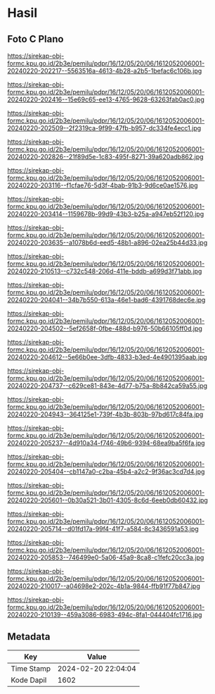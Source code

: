 # Hasil

## Foto C Plano

https://sirekap-obj-formc.kpu.go.id/2b3e/pemilu/pdpr/16/12/05/20/06/1612052006001-20240220-202217--5563516a-4613-4b28-a2b5-1befac6c106b.jpg

https://sirekap-obj-formc.kpu.go.id/2b3e/pemilu/pdpr/16/12/05/20/06/1612052006001-20240220-202416--15e69c65-ee13-4765-9628-63263fab0ac0.jpg

https://sirekap-obj-formc.kpu.go.id/2b3e/pemilu/pdpr/16/12/05/20/06/1612052006001-20240220-202509--2f2319ca-9f99-47fb-b957-dc334fe4ecc1.jpg

https://sirekap-obj-formc.kpu.go.id/2b3e/pemilu/pdpr/16/12/05/20/06/1612052006001-20240220-202826--21f89d5e-1c83-495f-8271-39a620adb862.jpg

https://sirekap-obj-formc.kpu.go.id/2b3e/pemilu/pdpr/16/12/05/20/06/1612052006001-20240220-203116--f1cfae76-5d3f-4bab-91b3-9d6ce0ae1576.jpg

https://sirekap-obj-formc.kpu.go.id/2b3e/pemilu/pdpr/16/12/05/20/06/1612052006001-20240220-203414--1159678b-99d9-43b3-b25a-a947eb52f120.jpg

https://sirekap-obj-formc.kpu.go.id/2b3e/pemilu/pdpr/16/12/05/20/06/1612052006001-20240220-203635--a1078b6d-eed5-48b1-a896-02ea25b44d33.jpg

https://sirekap-obj-formc.kpu.go.id/2b3e/pemilu/pdpr/16/12/05/20/06/1612052006001-20240220-210513--c732c548-206d-411e-bddb-a699d3f71abb.jpg

https://sirekap-obj-formc.kpu.go.id/2b3e/pemilu/pdpr/16/12/05/20/06/1612052006001-20240220-204041--34b7b550-613a-46e1-bad6-4391768dec6e.jpg

https://sirekap-obj-formc.kpu.go.id/2b3e/pemilu/pdpr/16/12/05/20/06/1612052006001-20240220-204502--5ef2658f-0fbe-488d-b976-50b66105ff0d.jpg

https://sirekap-obj-formc.kpu.go.id/2b3e/pemilu/pdpr/16/12/05/20/06/1612052006001-20240220-204612--5e66b0ee-3dfb-4833-b3ed-4e4901395aab.jpg

https://sirekap-obj-formc.kpu.go.id/2b3e/pemilu/pdpr/16/12/05/20/06/1612052006001-20240220-204737--c629ce81-843e-4d77-b75a-8b842ca59a55.jpg

https://sirekap-obj-formc.kpu.go.id/2b3e/pemilu/pdpr/16/12/05/20/06/1612052006001-20240220-204943--364125e1-739f-4b3b-803b-97bd617c84fa.jpg

https://sirekap-obj-formc.kpu.go.id/2b3e/pemilu/pdpr/16/12/05/20/06/1612052006001-20240220-205237--4d910a34-f746-49b6-9394-68ea9ba5f6fa.jpg

https://sirekap-obj-formc.kpu.go.id/2b3e/pemilu/pdpr/16/12/05/20/06/1612052006001-20240220-205404--cb1147a0-c2ba-45b4-a2c2-9f36ac3cd7d4.jpg

https://sirekap-obj-formc.kpu.go.id/2b3e/pemilu/pdpr/16/12/05/20/06/1612052006001-20240220-205601--0b30a521-3b01-4305-8c6d-6eeb0db60432.jpg

https://sirekap-obj-formc.kpu.go.id/2b3e/pemilu/pdpr/16/12/05/20/06/1612052006001-20240220-205714--d01fd17a-99f4-41f7-a584-8c3436591a53.jpg

https://sirekap-obj-formc.kpu.go.id/2b3e/pemilu/pdpr/16/12/05/20/06/1612052006001-20240220-205853--746499e0-5a06-45a9-8ca8-c1fefc20cc3a.jpg

https://sirekap-obj-formc.kpu.go.id/2b3e/pemilu/pdpr/16/12/05/20/06/1612052006001-20240220-210017--a04698e2-202c-4b1a-9844-ffb91f77b847.jpg

https://sirekap-obj-formc.kpu.go.id/2b3e/pemilu/pdpr/16/12/05/20/06/1612052006001-20240220-210139--459a3086-6983-494c-8fa1-044404fc1716.jpg


## Metadata

| Key        | Value               |
| ---------- | ------------------- |
| Time Stamp | 2024-02-20 22:04:04 |
| Kode Dapil | 1602                |



